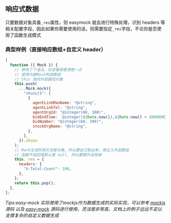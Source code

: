 ## 响应式数据

只要数据对象具备`_res`属性，则 easymock 就会进行特殊处理，识别 headers 等相关配置字段，因此如果你需要使用的话，则需要指定`_res`字段，不论你是否使用了函数生成模式

### 典型样例（直接响应数组+自定义 header）

```js
[
  function ({ Mock }) {
    // 修改了下语法，应该看得更清楚一点
    // 使用内嵌Mock构造数组
    // this 指向外层数组对象
    this.push(
      ...Mock.mock({
        "shuzu|5": [
          {
            agentLinkManName: "@string",
            agentLinkTel: "@string",
            agentOrgId: "@integer(60, 100)",
            bidEndTime: `@integer(${Date.now()},${Date.now() + 1000000})`,
            bidNumber: "@integer(60, 100)",
            stockOrgName: "@string",
          },
        ],
      }).shuzu
    );
    // Mock生成的其实也是对象，所以要自己取出来，再压入外层数组
    // 函数不返回值默认是 null, 所以要额外去除掉
    this._res = {
      headers: {
        "X-Total-Count": 100,
      },
    };
    return this.pop();
  },
];
```

*Tips:easy-mock 实际使用了mockjs作为数据生成的实际实现，可以参考 [mockjs](https://github.com/nuysoft/Mock) 源码 以及 [easy-mock](https://github.com/easy-mock/easy-mock) 源码进行使用，灵活度非常高，文档上的例子远远不足以支撑复杂的自定义数据生成*
